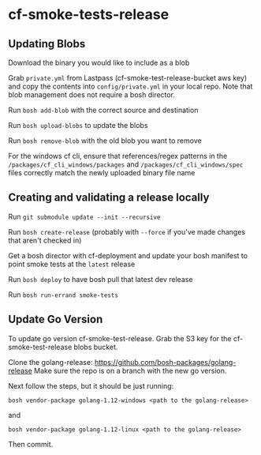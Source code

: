 # cf-smoke-tests-release

## Updating Blobs
Download the binary you would like to include as a blob

Grab `private.yml` from Lastpass (cf-smoke-test-release-bucket aws key) and copy the contents into `config/private.yml` in your local repo. Note that blob management does not require a bosh director.

Run `bosh add-blob` with the correct source and destination

Run `bosh upload-blobs` to update the blobs

Run `bosh remove-blob` with the old blob you want to remove

For the windows cf cli, ensure that references/regex patterns in the `/packages/cf_cli_windows/packages` and `/packages/cf_cli_windows/spec` files correctly match the newly uploaded binary file name

## Creating and validating a release locally

Run `git submodule update --init --recursive`

Run `bosh create-release` (probably with `--force`
if you've made changes that aren't checked in)

Get a bosh director with cf-deployment and update your bosh manifest to point smoke tests at the `latest` release

Run `bosh deploy` to have bosh pull that latest dev release

Run `bosh run-errand smoke-tests`

## Update Go Version

To update go version cf-smoke-test-release. Grab the S3 key for the cf-smoke-test-release blobs bucket.

Clone the golang-release: https://github.com/bosh-packages/golang-release
Make sure the repo is on a branch with the new go version.

Next follow the steps, but it should be just running:

`bosh vendor-package golang-1.12-windows <path to the golang-release>`

and

`bosh vendor-package golang-1.12-linux <path to the golang-release>`

Then commit.
